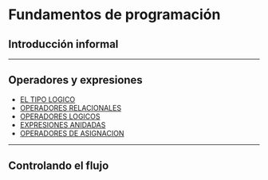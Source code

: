 # Fundamentos de programación

## Introducción informal

---

## Operadores y expresiones

*  [EL TIPO LOGICO](https://github.com/OviedoMarco/DataScience/blob/Python/Fase_1/Leccion%201%20(Apuntes)%20-%20El%20tipo%20logico.ipynb)
*  [OPERADORES RELACIONALES](https://github.com/OviedoMarco/DataScience/blob/Python/Fase_1/Leccion%202%20(Apuntes)%20-%20Operadores%20relacionales.ipynb)
*  [OPERADORES LOGICOS](https://github.com/OviedoMarco/DataScience/blob/Python/Fase_1/Leccion%203%20(Apuntes)%20-%20Operadores%20logicos.ipynb)
*  [EXPRESIONES ANIDADAS](https://github.com/OviedoMarco/DataScience/blob/Python/Fase_1/Leccion%204%20(Apuntes)%20-%20Expresiones%20anidadas.ipynb)
*  [OPERADORES DE ASIGNACION](https://github.com/OviedoMarco/DataScience/blob/Python/Fase_1/Leccion%205%20(Apuntes)%20-%20Operadores%20de%20asignacion.ipynb)

---

## Controlando el flujo
